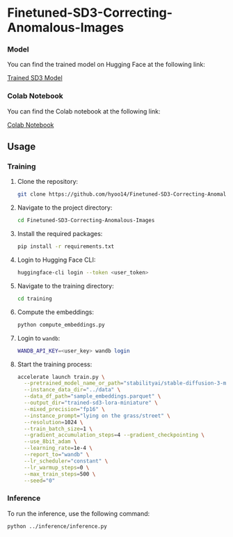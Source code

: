 # Finetuned-SD3-Correcting-Anomalous-Images

### Model

You can find the trained model on Hugging Face at the following link:

[Trained SD3 Model](https://huggingface.co/hyepark/trained-sd3)


### Colab Notebook

You can find the Colab notebook at the following link:

[Colab Notebook](https://colab.research.google.com/drive/1asdfb3k6V9e9-asdfasdfL?usp=sharing)



## Usage

### Training

1. Clone the repository:

    ```sh
    git clone https://github.com/hyoo14/Finetuned-SD3-Correcting-Anomalous-Images.git
    ```

2. Navigate to the project directory:

    ```sh
    cd Finetuned-SD3-Correcting-Anomalous-Images
    ```

3. Install the required packages:

    ```sh
    pip install -r requirements.txt
    ```

4. Login to Hugging Face CLI:

    ```sh
    huggingface-cli login --token <user_token>
    ```

5. Navigate to the training directory:

    ```sh
    cd training
    ```

6. Compute the embeddings:

    ```sh
    python compute_embeddings.py
    ```

7. Login to `wandb`:

    ```sh
    WANDB_API_KEY=<user_key> wandb login
    ```

8. Start the training process:

    ```sh
    accelerate launch train.py \
      --pretrained_model_name_or_path="stabilityai/stable-diffusion-3-medium-diffusers"  \
      --instance_data_dir="../data" \
      --data_df_path="sample_embeddings.parquet" \
      --output_dir="trained-sd3-lora-miniature" \
      --mixed_precision="fp16" \
      --instance_prompt="lying on the grass/street" \
      --resolution=1024 \
      --train_batch_size=1 \
      --gradient_accumulation_steps=4 --gradient_checkpointing \
      --use_8bit_adam \
      --learning_rate=1e-4 \
      --report_to="wandb" \
      --lr_scheduler="constant" \
      --lr_warmup_steps=0 \
      --max_train_steps=500 \
      --seed="0"
    ```

### Inference

To run the inference, use the following command:

```sh
python ../inference/inference.py
```
